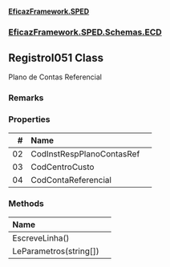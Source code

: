 #### [EficazFramework.SPED](EficazFrameworkSPED.md 'EficazFramework SPED')
### [EficazFramework.SPED.Schemas.ECD](EficazFramework.SPED.Schemas.ECD.md 'EficazFramework.SPED.Schemas.ECD')

## RegistroI051 Class

Plano de Contas Referencial

### Remarks
### Properties

| # | Name | |
| ---: | :--- | :--- |
| 02 | CodInstRespPlanoContasRef |  |
| 03 | CodCentroCusto |  |
| 04 | CodContaReferencial |  |
### Methods

| Name | |
| :--- | :--- |
| EscreveLinha() |  |
| LeParametros(string[]) |  |
